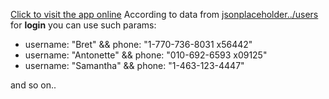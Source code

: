 <a href="https://vue-test-task-smoky.vercel.app/">Click to visit the app online</a>
According to data from <a href="https://jsonplaceholder.typicode.com/users" target="_blank" >jsonplaceholder../users</a> for <b>login</b> you can use such params:
<ul>
<li>username: "Bret" && phone: "1-770-736-8031 x56442"</li>
<li>username: "Antonette" && phone: "010-692-6593 x09125"</li>
<li>username: "Samantha" && phone: "1-463-123-4447"</li>
</ul>
and so on..
